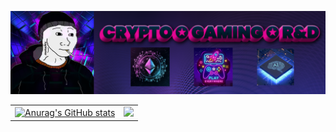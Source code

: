 [![](imgs/p.png)](https://www.bit.ly/morektz)


| | | 
| -- | -- |
|[![Anurag's GitHub stats](https://github-readme-stats.vercel.app/api?username=morektz&show_icons=true&theme=radical)](https://www.bit.ly/morektz)|![](https://komarev.com/ghpvc/?username=morektz&color=blueviolet)| ![](imgs/mm.gif "morektz") ![](imgs/p.png)

